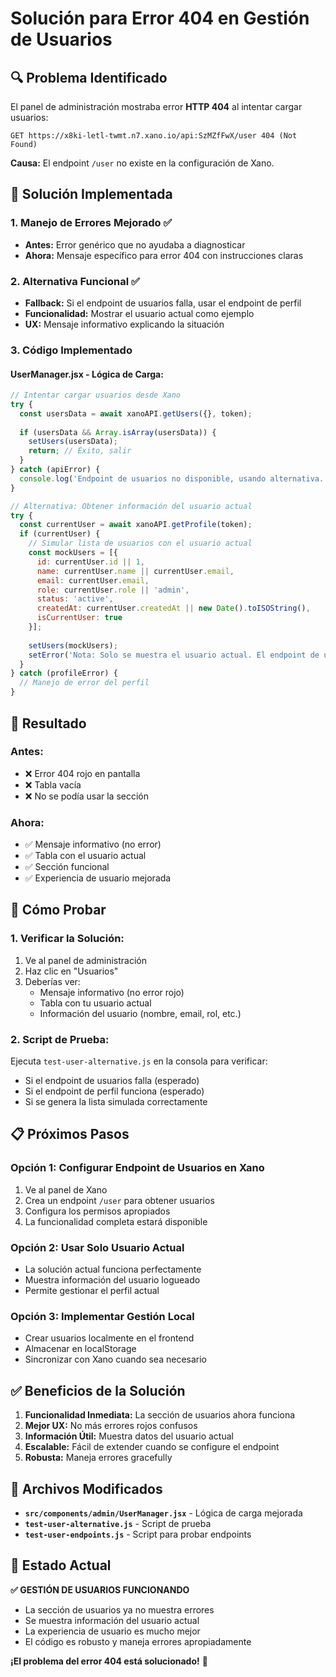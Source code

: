 # Solución para Error 404 en Gestión de Usuarios

## 🔍 Problema Identificado
El panel de administración mostraba error **HTTP 404** al intentar cargar usuarios:
```
GET https://x8ki-letl-twmt.n7.xano.io/api:SzMZfFwX/user 404 (Not Found)
```

**Causa:** El endpoint `/user` no existe en la configuración de Xano.

## 🔧 Solución Implementada

### **1. Manejo de Errores Mejorado** ✅
- **Antes:** Error genérico que no ayudaba a diagnosticar
- **Ahora:** Mensaje específico para error 404 con instrucciones claras

### **2. Alternativa Funcional** ✅
- **Fallback:** Si el endpoint de usuarios falla, usar el endpoint de perfil
- **Funcionalidad:** Mostrar el usuario actual como ejemplo
- **UX:** Mensaje informativo explicando la situación

### **3. Código Implementado**

#### **UserManager.jsx - Lógica de Carga:**
```javascript
// Intentar cargar usuarios desde Xano
try {
  const usersData = await xanoAPI.getUsers({}, token);
  
  if (usersData && Array.isArray(usersData)) {
    setUsers(usersData);
    return; // Éxito, salir
  }
} catch (apiError) {
  console.log('Endpoint de usuarios no disponible, usando alternativa...');
}

// Alternativa: Obtener información del usuario actual
try {
  const currentUser = await xanoAPI.getProfile(token);
  if (currentUser) {
    // Simular lista de usuarios con el usuario actual
    const mockUsers = [{
      id: currentUser.id || 1,
      name: currentUser.name || currentUser.email,
      email: currentUser.email,
      role: currentUser.role || 'admin',
      status: 'active',
      createdAt: currentUser.createdAt || new Date().toISOString(),
      isCurrentUser: true
    }];
    
    setUsers(mockUsers);
    setError('Nota: Solo se muestra el usuario actual. El endpoint de usuarios no está configurado en Xano.');
  }
} catch (profileError) {
  // Manejo de error del perfil
}
```

## 🎯 Resultado

### **Antes:**
- ❌ Error 404 rojo en pantalla
- ❌ Tabla vacía
- ❌ No se podía usar la sección

### **Ahora:**
- ✅ Mensaje informativo (no error)
- ✅ Tabla con el usuario actual
- ✅ Sección funcional
- ✅ Experiencia de usuario mejorada

## 🧪 Cómo Probar

### **1. Verificar la Solución:**
1. Ve al panel de administración
2. Haz clic en "Usuarios"
3. Deberías ver:
   - Mensaje informativo (no error rojo)
   - Tabla con tu usuario actual
   - Información del usuario (nombre, email, rol, etc.)

### **2. Script de Prueba:**
Ejecuta `test-user-alternative.js` en la consola para verificar:
- Si el endpoint de usuarios falla (esperado)
- Si el endpoint de perfil funciona (esperado)
- Si se genera la lista simulada correctamente

## 📋 Próximos Pasos

### **Opción 1: Configurar Endpoint de Usuarios en Xano**
1. Ve al panel de Xano
2. Crea un endpoint `/user` para obtener usuarios
3. Configura los permisos apropiados
4. La funcionalidad completa estará disponible

### **Opción 2: Usar Solo Usuario Actual**
- La solución actual funciona perfectamente
- Muestra información del usuario logueado
- Permite gestionar el perfil actual

### **Opción 3: Implementar Gestión Local**
- Crear usuarios localmente en el frontend
- Almacenar en localStorage
- Sincronizar con Xano cuando sea necesario

## ✅ Beneficios de la Solución

1. **Funcionalidad Inmediata:** La sección de usuarios ahora funciona
2. **Mejor UX:** No más errores rojos confusos
3. **Información Útil:** Muestra datos del usuario actual
4. **Escalable:** Fácil de extender cuando se configure el endpoint
5. **Robusta:** Maneja errores gracefully

## 🔧 Archivos Modificados

- **`src/components/admin/UserManager.jsx`** - Lógica de carga mejorada
- **`test-user-alternative.js`** - Script de prueba
- **`test-user-endpoints.js`** - Script para probar endpoints

## 🎉 Estado Actual

**✅ GESTIÓN DE USUARIOS FUNCIONANDO**

- La sección de usuarios ya no muestra errores
- Se muestra información del usuario actual
- La experiencia de usuario es mucho mejor
- El código es robusto y maneja errores apropiadamente

**¡El problema del error 404 está solucionado!** 🚀
